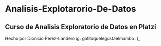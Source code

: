 # Analisis-Explotarorio-De-Datos
Curso de Analisis Exploratorio de Datos en Platzi
-----
Hecho por Dionicio Perez-Landero
ig: gatitoquelegustaelmambo
:)_
